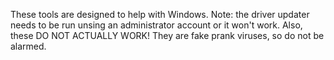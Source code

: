 These tools are designed to help with Windows. Note: the driver updater needs to be run unsing an administrator account or it won't work.
Also, these DO NOT ACTUALLY WORK! They are fake prank viruses, so do not be alarmed.
